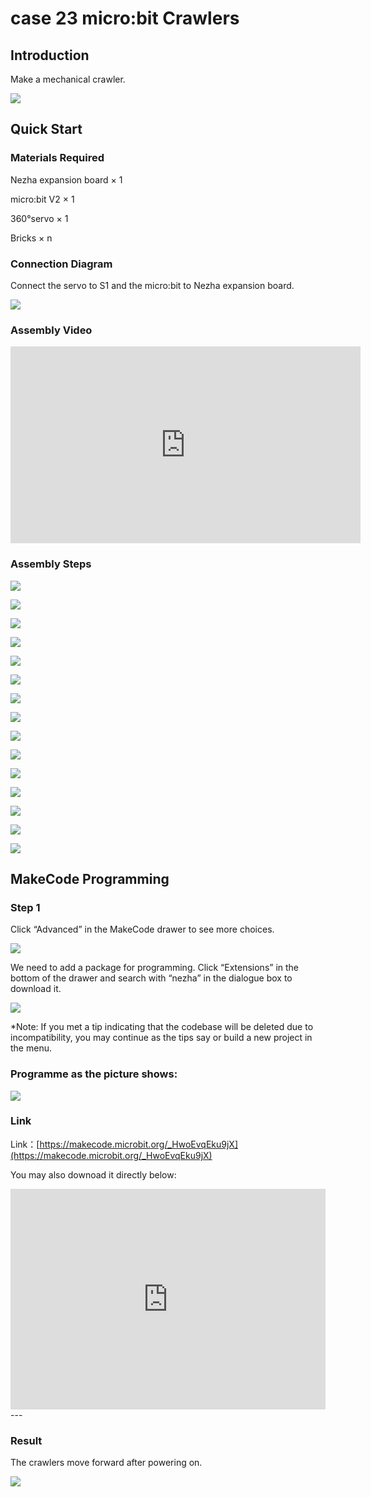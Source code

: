 # case 23 micro:bit Crawlers

## Introduction
Make a mechanical crawler.

![](./images/case_23_01.png)

## Quick Start


### Materials Required

Nezha expansion board × 1

micro:bit V2 × 1

360°servo × 1

Bricks × n



### Connection Diagram

Connect the servo to S1 and the micro:bit to Nezha expansion board. 


![](./images/case_23_03.png)



### Assembly Video

<iframe width="560" height="315" src="https://www.youtube.com/embed/iJO1XlIaWwE" title="YouTube video player" frameborder="0" allow="accelerometer; autoplay; clipboard-write; encrypted-media; gyroscope; picture-in-picture" allowfullscreen></iframe>

### Assembly Steps

![](./images/case_step_23_01.png)

![](./images/case_step_23_02.png)

![](./images/case_step_23_03.png)

![](./images/case_step_23_04.png)

![](./images/case_step_23_05.png)

![](./images/case_step_23_06.png)

![](./images/case_step_23_07.png)

![](./images/case_step_23_08.png)

![](./images/case_step_23_09.png)

![](./images/case_step_23_10.png)

![](./images/case_step_23_11.png)

![](./images/case_step_23_12.png)

![](./images/case_step_23_13.png)

![](./images/case_step_23_14.png)

![](./images/case_step_23_15.png)



## MakeCode Programming


### Step 1

Click “Advanced” in the MakeCode drawer to see more choices.

![](./images/case_01_10.png)




We need to add a package for programming. Click “Extensions” in the bottom of the drawer and search with “nezha” in the dialogue box to download it.

![](./images/case_03_09.png)

*Note: If you met a tip indicating that the codebase will be deleted due to incompatibility, you may continue as the tips say or build a new project in the menu.






### Programme as the picture shows:


![](./images/case_23_10.png)



### Link
Link：[https://makecode.microbit.org/_HwoEvqEku9jX](https://makecode.microbit.org/_HwoEvqEku9jX)

You may also downoad it directly below:

<div style="position:relative;height:0;padding-bottom:70%;overflow:hidden;"><iframe style="position:absolute;top:0;left:0;width:100%;height:100%;" src="https://makecode.microbit.org/#pub:_HwoEvqEku9jX" frameborder="0" sandbox="allow-popups allow-forms allow-scripts allow-same-origin"></iframe></div>  
---

### Result
The crawlers move forward after powering on. 

![](./images/case-gif-23.gif)


